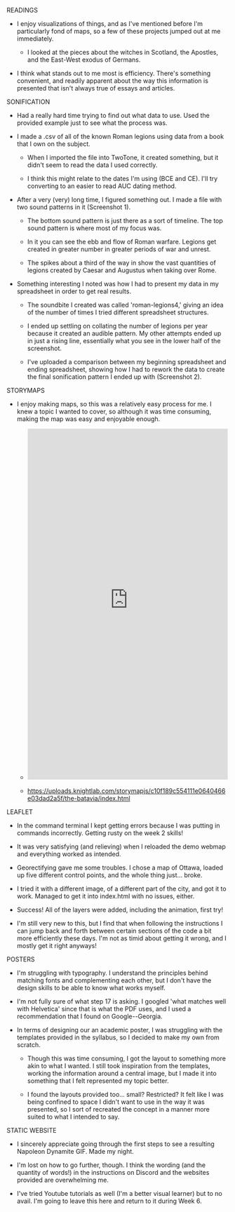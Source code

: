 READINGS

* I enjoy visualizations of things, and as I've mentioned before I'm particularly fond of maps, so a few of these projects jumped out at me immediately.

  * I looked at the pieces about the witches in Scotland, the Apostles, and the East-West exodus of Germans.
  
* I think what stands out to me most is efficiency. There's something convenient, and readily apparent about the way this information is presented that isn't always true of essays and articles.

SONIFICATION

* Had a really hard time trying to find out what data to use. Used the provided example just to see what the process was.

* I made a .csv of all of the known Roman legions using data from a book that I own on the subject.

  * When I imported the file into TwoTone, it created something, but it didn't seem to read the data I used correctly.
  
  * I think this might relate to the dates I'm using (BCE and CE). I'll try converting to an easier to read AUC dating method.

* After a very (very) long time, I figured something out. I made a file with two sound patterns in it (Screenshot 1).

  * The bottom sound pattern is just there as a sort of timeline. The top sound pattern is where most of my focus was.
 
  * In it you can see the ebb and flow of Roman warfare. Legions get created in greater number in greater periods of war and unrest.
 
  * The spikes about a third of the way in show the vast quantities of legions created by Caesar and Augustus when taking over Rome.

* Something interesting I noted was how I had to present my data in my spreadsheet in order to get real results.

  * The soundbite I created was called 'roman-legions4,' giving an idea of the number of times I tried different spreadsheet structures.
  
  * I ended up settling on collating the number of legions per year because it created an audible pattern. My other attempts ended up in just a rising line, essentially what you see in the lower half of the screenshot.
  
  * I've uploaded a comparison between my beginning spreadsheet and ending spreadsheet, showing how I had to rework the data to create the final sonification pattern I ended up with (Screenshot 2).
  
STORYMAPS

* I enjoy making maps, so this was a relatively easy process for me. I knew a topic I wanted to cover, so although it was time consuming, making the map was easy and enjoyable enough.

  * <iframe src="https://uploads.knightlab.com/storymapjs/c10f189c554111e0640466e03dad2a5f/the-batavia/index.html" frameborder="0" width="100%" height="800"></iframe>
  
  * https://uploads.knightlab.com/storymapjs/c10f189c554111e0640466e03dad2a5f/the-batavia/index.html
  
LEAFLET

* In the command terminal I kept getting errors because I was putting in commands incorrectly. Getting rusty on the week 2 skills!

* It was very satisfying (and relieving) when I reloaded the demo webmap and everything worked as intended.

* Georectifying gave me some troubles. I chose a map of Ottawa, loaded up five different control points, and the whole thing just... broke.

* I tried it with a different image, of a different part of the city, and got it to work. Managed to get it into index.html with no issues, either.

* Success! All of the layers were added, including the animation, first try!

* I'm still very new to this, but I find that when following the instructions I can jump back and forth between certain sections of the code a bit more efficiently these days. I'm not as timid about getting it wrong, and I mostly get it right anyways!

POSTERS

* I'm struggling with typography. I understand the principles behind matching fonts and complementing each other, but I don't have the design skills to be able to know what works myself.

* I'm not fully sure of what step 17 is asking. I googled 'what matches well with Helvetica' since that is what the PDF uses, and I used a recommendation that I found on Google--Georgia.

* In terms of designing our an academic poster, I was struggling with the templates provided in the syllabus, so I decided to make my own from scratch.

  * Though this was time consuming, I got the layout to something more akin to what I wanted. I still took inspiration from the templates, working the information around a central image, but I made it into something that I felt represented my topic better.
  
  * I found the layouts provided too... small? Restricted? It felt like I was being confined to space I didn't want to use in the way it was presented, so I sort of recreated the concept in a manner more suited to what I intended to say.
  
STATIC WEBSITE

* I sincerely appreciate going through the first steps to see a resulting Napoleon Dynamite GIF. Made my night.

* I'm lost on how to go further, though. I think the wording (and the quantity of words!) in the instructions on Discord and the websites provided are overwhelming me.

* I've tried Youtube tutorials as well (I'm a better visual learner) but to no avail. I'm going to leave this here and return to it during Week 6.
